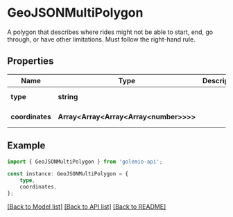 # GeoJSONMultiPolygon

A polygon that describes where rides might not be able to start, end, go through, or have other limitations. Must follow the right-hand rule.

## Properties

Name | Type | Description | Notes
------------ | ------------- | ------------- | -------------
**type** | **string** |  | [default to undefined]
**coordinates** | **Array&lt;Array&lt;Array&lt;Array&lt;number&gt;&gt;&gt;&gt;** |  | [default to undefined]

## Example

```typescript
import { GeoJSONMultiPolygon } from 'golemio-api';

const instance: GeoJSONMultiPolygon = {
    type,
    coordinates,
};
```

[[Back to Model list]](../README.md#documentation-for-models) [[Back to API list]](../README.md#documentation-for-api-endpoints) [[Back to README]](../README.md)
